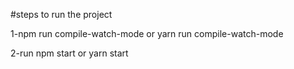 #steps to run the project
<p>1-npm run compile-watch-mode or yarn run compile-watch-mode</p>
<p>2-run npm start or yarn start</p>
